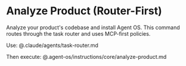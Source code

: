 # Analyze Product (Router-First)

Analyze your product's codebase and install Agent OS. This command routes through the task router and uses MCP-first policies.

Use:
@.claude/agents/task-router.md

Then execute:
@.agent-os/instructions/core/analyze-product.md
